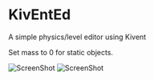 KivEntEd
==================

A simple physics/level editor using Kivent

Set mass to 0 for static objects.

![ScreenShot](http://chozabu.net/sheepmachine.gif)
![ScreenShot](http://chozabu.net/kiventss.png)

